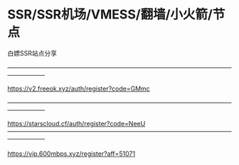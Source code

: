 # SSR/SSR机场/VMESS/翻墙/小火箭/节点
白嫖SSR站点分享


——————————————————————————————————————————  

https://v2.freeok.xyz/auth/register?code=GMmc
                                        
—————————————————————————————————————————— </br>

https://starscloud.cf/auth/register?code=NeeU
</br>
—————————————————————————————————————————— 
</br>
</br>
https://vip.600mbps.xyz/register?aff=51071
</br>
